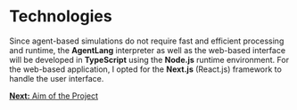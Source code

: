 # Technologies

Since agent-based simulations do not require fast and efficient processing and runtime, the **AgentLang** interpreter as well as the web-based interface will be developed in **TypeScript** using the **Node.js** runtime environment. For the web-based application, I opted for the **Next.js** (React.js) framework to handle the user interface.

[**Next:** Aim of the Project](/documentation/software-specification/aim-of-the-project)